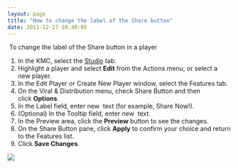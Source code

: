 ```yaml
---
layout: page
title: "How to change the label of the Share button"
date: 2011-12-27 10:48:05
---
```


 <span class="mce-procedure">To change the label of the Share button in a player</span> 

1.  In the KMC, select the <a href="http://www.kaltura.com/index.php/kmc/kmc4#studio|playersList" target="_blank">Studio</a> tab.
2.  Highlight a player and select **Edit** from the Actions menu, or select a new player.
3.  In the Edit Player or Create New Player window, select the Features tab.
4.  On the Viral & Distribution menu, check Share Button and then click **Options**.
5.  In the Label field, enter new  text (for example, Share Now!).
6.  (Optional) In the Tooltip field, enter new  text.
7.  In the Preview area, click the **Preview** button to see the changes.
8.  On the Share Button pane, click **Apply** to confirm your choice and return to the Features list.
9.  Click **Save Changes**.

<div>
  <img src="{{site.url}}/assets/415">
</div>

 